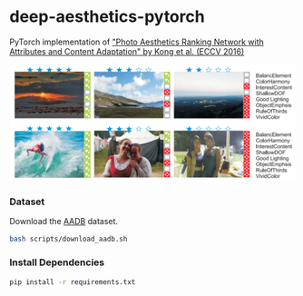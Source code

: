 # deep-aesthetics-pytorch
PyTorch implementation of ["Photo Aesthetics Ranking Network with Attributes and Content Adaptation" by Kong et al. (ECCV 2016)](https://arxiv.org/abs/1606.01621)

<p align="center"><img src="assets/example.png" width="640"\></p>


### Dataset

Download the [AADB](https://www.ics.uci.edu/~skong2/aesthetics.html) dataset. 
```bash
bash scripts/download_aadb.sh
```

### Install Dependencies
```bash
pip install -r requirements.txt
```
